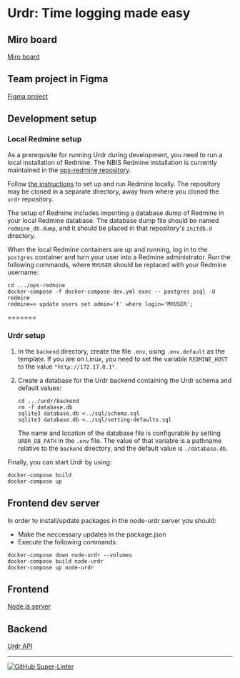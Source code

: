 # Urdr: Time logging made easy

## Miro board

[Miro board](https://miro.com/app/board/uXjVOVRByuw=/)

## Team project in Figma

[Figma project](https://www.figma.com/file/Bf2OgUIIqRBMUREMuVcxs9/draft?node-id=0%3A1)

## Development setup

### Local Redmine setup

As a prerequisite for running Urdr during development, you need to run
a local installation of Redmine.  The NBIS Redmine installation is
currently maintained in the
[ops-redmine repository](https://github.com/NBISweden/ops-redmine).

Follow
[the instructions](https://github.com/NBISweden/ops-redmine/blob/main/README.md)
to set up and run Redmine locally.  The repository may be cloned in a
separate directory, away from where you cloned the `urdr` repository.

The setup of Redmine includes importing a database dump of Redmine
in your local Redmine database.  The database dump file should be
named `redmine_db.dump`, and it should be placed in that repository's
`initdb.d` directory.

When the local Redmine containers are up and running, log in to the
`postgres` container and turn your user into a Redmine administrator.
Run the following commands, where `MYUSER` should be replaced with your
Redmine username:

```command
cd .../ops-redmine
docker-compose -f docker-compose-dev.yml exec -- postgres psql -U redmine
redmine=> update users set admin='t' where login='MYUSER';
```

=======
### Urdr setup

1. In the `backend` directory, create the file `.env`, using
`.env.default` as the template.  If you are on Linux, you need to set
the variable `REDMINE_HOST` to the value `"http://172.17.0.1"`.

2. Create a database for the Urdr backend containing the Urdr schema and
default values:

   ```shell
   cd .../urdr/backend
   rm -f database.db
   sqlite3 database.db <../sql/schema.sql
   sqlite3 database.db <../sql/setting-defaults.sql
   ```

   The name and location of the database file is configurable by setting
   `URDR_DB_PATH` in the `.env` file.  The value of that variable is a
   pathname relative to the `backend` directory, and the default value
   is `./database.db`.

Finally, you can start Urdr by using:

```command
docker-compose build
docker-compose up
```

## Frontend dev server

In order to install/update packages in the node-urdr server you should:

- Make the neccessary updates in the package.json
- Execute the following commands:

```command
docker-compose down node-urdr --volumes
docker-compose build node-urdr
docker-compose up node-urdr
```

## Frontend

[Node.js server](http://localhost:4242)

## Backend

[Urdr API](http://localhost:8080/issues)

---

[![GitHub Super-Linter](https://github.com/NBISweden/urdr/workflows/Lint%20Code%20Base/badge.svg)](https://github.com/marketplace/actions/super-linter)

